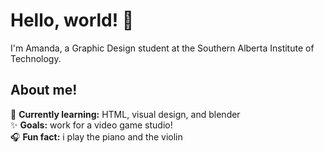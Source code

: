 # Hello, world! 👋

I'm Amanda, a Graphic Design student at the Southern Alberta Institute of Technology. 

## About me!
🌱 **Currently learning:** HTML, visual design, and blender  
✨ **Goals:** work for a video game studio!  
🎧 **Fun fact:** i play the piano and the violin   